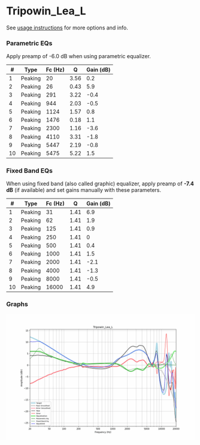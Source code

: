 # Tripowin_Lea_L
See [usage instructions](https://github.com/jaakkopasanen/AutoEq#usage) for more options and info.

### Parametric EQs
Apply preamp of -6.0 dB when using parametric equalizer.

|   # | Type    |   Fc (Hz) |    Q |   Gain (dB) |
|-----|---------|-----------|------|-------------|
|   1 | Peaking |        20 | 3.56 |         0.2 |
|   2 | Peaking |        26 | 0.43 |         5.9 |
|   3 | Peaking |       291 | 3.22 |        -0.4 |
|   4 | Peaking |       944 | 2.03 |        -0.5 |
|   5 | Peaking |      1124 | 1.57 |         0.8 |
|   6 | Peaking |      1476 | 0.18 |         1.1 |
|   7 | Peaking |      2300 | 1.16 |        -3.6 |
|   8 | Peaking |      4110 | 3.31 |        -1.8 |
|   9 | Peaking |      5447 | 2.19 |        -0.8 |
|  10 | Peaking |      5475 | 5.22 |         1.5 |

### Fixed Band EQs
When using fixed band (also called graphic) equalizer, apply preamp of **-7.4 dB** (if available) and set gains manually with these parameters.

|   # | Type    |   Fc (Hz) |    Q |   Gain (dB) |
|-----|---------|-----------|------|-------------|
|   1 | Peaking |        31 | 1.41 |         6.9 |
|   2 | Peaking |        62 | 1.41 |         1.9 |
|   3 | Peaking |       125 | 1.41 |         0.9 |
|   4 | Peaking |       250 | 1.41 |         0   |
|   5 | Peaking |       500 | 1.41 |         0.4 |
|   6 | Peaking |      1000 | 1.41 |         1.5 |
|   7 | Peaking |      2000 | 1.41 |        -2.1 |
|   8 | Peaking |      4000 | 1.41 |        -1.3 |
|   9 | Peaking |      8000 | 1.41 |        -0.5 |
|  10 | Peaking |     16000 | 1.41 |         4.9 |

### Graphs
![](./Tripowin_Lea_L.png)

